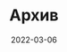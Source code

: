 ---
title: "Архив"
date: 2022-03-06
layout: "archives"
slug: "archives"
menu:
    main:
        weight: 4
        params: 
            icon: archives
---